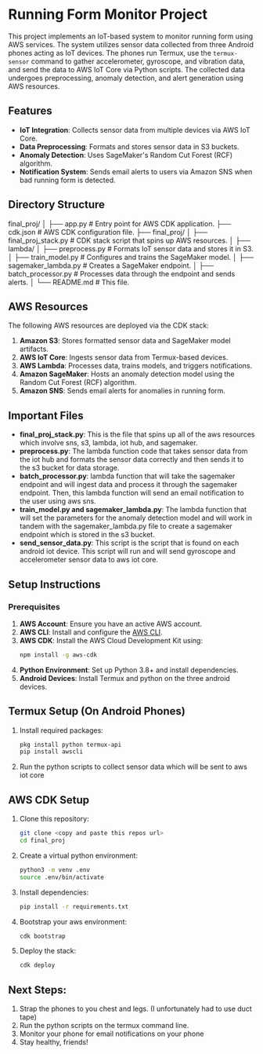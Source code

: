 # Running Form Monitor Project

This project implements an IoT-based system to monitor running form using AWS services. The system utilizes sensor data collected from three Android phones acting as IoT devices. The phones run Termux, use the `termux-sensor` command to gather accelerometer, gyroscope, and vibration data, and send the data to AWS IoT Core via Python scripts. The collected data undergoes preprocessing, anomaly detection, and alert generation using AWS resources.

## Features

- **IoT Integration**: Collects sensor data from multiple devices via AWS IoT Core.  
- **Data Preprocessing**: Formats and stores sensor data in S3 buckets.  
- **Anomaly Detection**: Uses SageMaker's Random Cut Forest (RCF) algorithm.  
- **Notification System**: Sends email alerts to users via Amazon SNS when bad running form is detected.  

## Directory Structure

final_proj/ │ ├── app.py # Entry point for AWS CDK application. ├── cdk.json # AWS CDK configuration file. ├── final_proj/ │ ├── final_proj_stack.py # CDK stack script that spins up AWS resources. │ ├── lambda/ │ ├── preprocess.py # Formats IoT sensor data and stores it in S3. │ ├── train_model.py # Configures and trains the SageMaker model. │ ├── sagemaker_lambda.py # Creates a SageMaker endpoint. │ ├── batch_processor.py # Processes data through the endpoint and sends alerts. │ └── README.md # This file.


## AWS Resources

The following AWS resources are deployed via the CDK stack:  
1. **Amazon S3**: Stores formatted sensor data and SageMaker model artifacts.  
2. **AWS IoT Core**: Ingests sensor data from Termux-based devices.  
3. **AWS Lambda**: Processes data, trains models, and triggers notifications.  
4. **Amazon SageMaker**: Hosts an anomaly detection model using the Random Cut Forest (RCF) algorithm.  
5. **Amazon SNS**: Sends email alerts for anomalies in running form.  

## Important Files 
- **final_proj_stack.py**: This is the file that spins up all of the aws resources which involve sns, s3, lambda, iot hub, and sagemaker. 
- **preprocess.py**: The lambda function code  that takes sensor data from the iot hub and formats the sensor data correctly and then sends it to the s3 bucket for data storage.
- **batch_processor.py**: lambda function that will take the sagemaker endpoint and will ingest data and process it through the sagemaker endpoint. Then, this lambda function will send an email notification to the user using aws sns.
- **train_model.py and sagemaker_lambda.py**: The lambda function that will set the parameters for the anomaly detection model and will work in tandem with the sagemaker_lambda.py file to create a sagemaker endpoint which is stored in the s3 bucket.
- **send_sensor_data.py**: This script is the script that is found on each android iot device. This script will run and will send gyroscope and accelerometer sensor data to aws iot core.

## Setup Instructions

### Prerequisites  
1. **AWS Account**: Ensure you have an active AWS account.  
2. **AWS CLI**: Install and configure the [AWS CLI](https://aws.amazon.com/cli/).  
3. **AWS CDK**: Install the AWS Cloud Development Kit using:  
   ```bash
   npm install -g aws-cdk
	 ```
4. **Python Environment**: Set up Python 3.8+ and install dependencies.
5. **Android Devices**: Install Termux and python on the three android devices.

## Termux Setup (On Android Phones)
1. Install required packages:
	```bash
	pkg install python termux-api
	pip install awscli
	```
2. Run the python scripts to collect sensor data which will be sent to aws iot core

## AWS CDK Setup
1. Clone this repository:
	```bash
	git clone <copy and paste this repos url>
	cd final_proj
	```
2. Create a virtual python environment:
	```bash
	python3 -m venv .env
	source .env/bin/activate
	```
3. Install dependencies:
	```bash
	pip install -r requirements.txt
	```
4. Bootstrap your aws environment:
	```bash
	cdk bootstrap
	```
5. Deploy the stack:
	```bash
	cdk deploy
	```

## Next Steps:
1. Strap the phones to you chest and legs. (I unfortunately had to use duct tape)
2. Run the python scripts on the termux command line.
3. Monitor your phone for email notifications on your phone
4. Stay healthy, friends!











